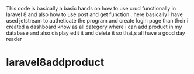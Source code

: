 This code is basically a basic hands on how to use crud functionally in laravel 8 and also how to use post and get function . here basically i have used jetstream to autheticate the program and create login page than their i created a dashboard know as all category where i can add product in my database and also display edit it and delete it so that,s all have a good day reader
# laravel8addproduct
